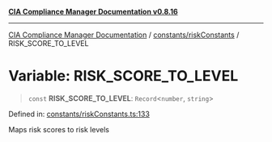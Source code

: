 [**CIA Compliance Manager Documentation v0.8.16**](../../../README.md)

***

[CIA Compliance Manager Documentation](../../../modules.md) / [constants/riskConstants](../README.md) / RISK\_SCORE\_TO\_LEVEL

# Variable: RISK\_SCORE\_TO\_LEVEL

> `const` **RISK\_SCORE\_TO\_LEVEL**: `Record`\<`number`, `string`\>

Defined in: [constants/riskConstants.ts:133](https://github.com/Hack23/cia-compliance-manager/blob/96f4020424aba8c55d4fe94eddf596babc070968/src/constants/riskConstants.ts#L133)

Maps risk scores to risk levels
